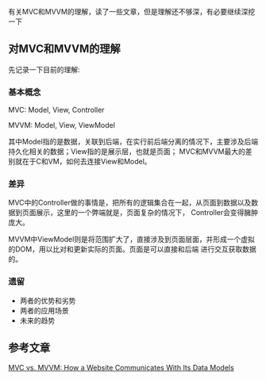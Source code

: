 
有关MVC和MVVM的理解，读了一些文章，但是理解还不够深，有必要继续深挖一下

## 对MVC和MVVM的理解

先记录一下目前的理解:

### 基本概念

MVC: Model, View, Controller

MVVM: Model, View, ViewModel

其中Model指的是数据，关联到后端，在实行前后端分离的情况下，主要涉及后端持久化相关的数据；View指的是展示层，也就是页面；
MVC和MVVM最大的差别就在于C和VM，如何去连接View和Model。

### 差异

MVC中的Controller做的事情是，把所有的逻辑集合在一起，从页面到数据以及数据到页面展示，这里的一个弊端就是，页面复杂的情况下，
Controller会变得臃肿庞大。

MVVM中ViewModel则是将范围扩大了，直接涉及到页面层面，并形成一个虚拟的DOM，用以比对和更新实际的页面。页面是可以直接和后端
进行交互获取数据的。

### 遗留

* 两者的优势和劣势
* 两者的应用场景
* 未来的趋势

## 参考文章

[MVC vs. MVVM: How a Website Communicates With Its Data Models](https://hackernoon.com/mvc-vs-mvvm-how-a-website-communicates-with-its-data-models-18553877bf7d)